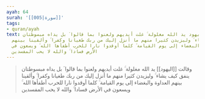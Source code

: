 ```yaml
---
ayah: 64
surah: '[[005|سورة]]'
tags:
- quran/ayah
text: وقالت اليهود يد الله مغلولة ۚ غلت أيديهم ولعنوا بما قالوا ۘ بل يداه مبسوطتان
  ينفق كيف يشاء ۚ وليزيدن كثيرا منهم ما أنزل إليك من ربك طغيانا وكفرا ۚ وألقينا بينهم
  العداوة والبغضاء إلى يوم القيامة ۚ كلما أوقدوا نارا للحرب أطفأها الله ۚ ويسعون في
  الأرض فسادا ۚ والله لا يحب المفسدين
---
```

> وقالت [[اليهود]] يد الله مغلولة ۚ غلت أيديهم ولعنوا بما قالوا ۘ بل يداه مبسوطتان ينفق كيف يشاء ۚ وليزيدن كثيرا منهم ما أنزل إليك من ربك طغيانا وكفرا ۚ وألقينا بينهم العداوة والبغضاء إلى يوم القيامة ۚ كلما أوقدوا نارا للحرب أطفأها الله ۚ ويسعون في الأرض فسادا ۚ والله لا يحب المفسدين
